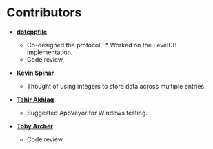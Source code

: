# Contributors

* **[dotcppfile](https://github.com/dotcppfile)**

  * Co-designed the protocol.
  * Worked on the LevelDB implementation.
  * Code review.

* **[Kevin Spinar](https://github.com/alipha)**

  * Thought of using integers to store data across multiple entries.

* **[Tahir Akhlaq](https://github.com/takhlaq)**

  * Suggested AppVeyor for Windows testing.

* **[Toby Archer](https://github.com/mnzt)**

  * Code review.
